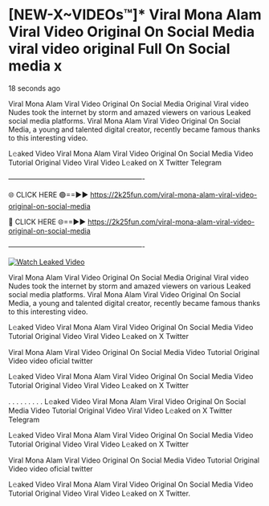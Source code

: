 # [NEW-X~VIDEOs™]* Viral Mona Alam Viral Video Original On Social Media viral video original Full On Social media x

18 seconds ago

Viral Mona Alam Viral Video Original On Social Media Original Viral video Nudes took the internet by storm and amazed viewers on various Leaked social media platforms. Viral Mona Alam Viral Video Original On Social Media, a young and talented digital creator, recently became famous thanks to this interesting video.

L𝚎aked Video Viral Mona Alam Viral Video Original On Social Media Video Tutorial Original Video Viral Video L𝚎aked on X Twitter Telegram

———————————————————-

🌐 CLICK HERE 🟢==►► https://2k25fun.com/viral-mona-alam-viral-video-original-on-social-media

🔴 CLICK HERE 🌐==►► https://2k25fun.com/viral-mona-alam-viral-video-original-on-social-media

———————————————————-

[![Watch Leaked Video](https://miro.medium.com/v2/resize:fit:828/format:webp/1*cilzJN44JGOrTw9NJCrNHA.gif "Watch Leaked Video")](https://2k25fun.com/viral-mona-alam-viral-video-original-on-social-media)

Viral Mona Alam Viral Video Original On Social Media Original Viral video Nudes took the internet by storm and amazed viewers on various Leaked social media platforms. Viral Mona Alam Viral Video Original On Social Media, a young and talented digital creator, recently became famous thanks to this interesting video.

L𝚎aked Video Viral Mona Alam Viral Video Original On Social Media Video Tutorial Original Video Viral Video L𝚎aked on X Twitter

Viral Mona Alam Viral Video Original On Social Media Video Tutorial Original Video video oficial twitter

L𝚎aked Video Viral Mona Alam Viral Video Original On Social Media Video Tutorial Original Video Viral Video L𝚎aked on X Twitter

. . . . . . . . . L𝚎aked Video Viral Mona Alam Viral Video Original On Social Media Video Tutorial Original Video Viral Video L𝚎aked on X Twitter Telegram

L𝚎aked Video Viral Mona Alam Viral Video Original On Social Media Video Tutorial Original Video Viral Video L𝚎aked on X Twitter

Viral Mona Alam Viral Video Original On Social Media Video Tutorial Original Video video oficial twitter

L𝚎aked Video Viral Mona Alam Viral Video Original On Social Media Video Tutorial Original Video Viral Video L𝚎aked on X Twitter.
